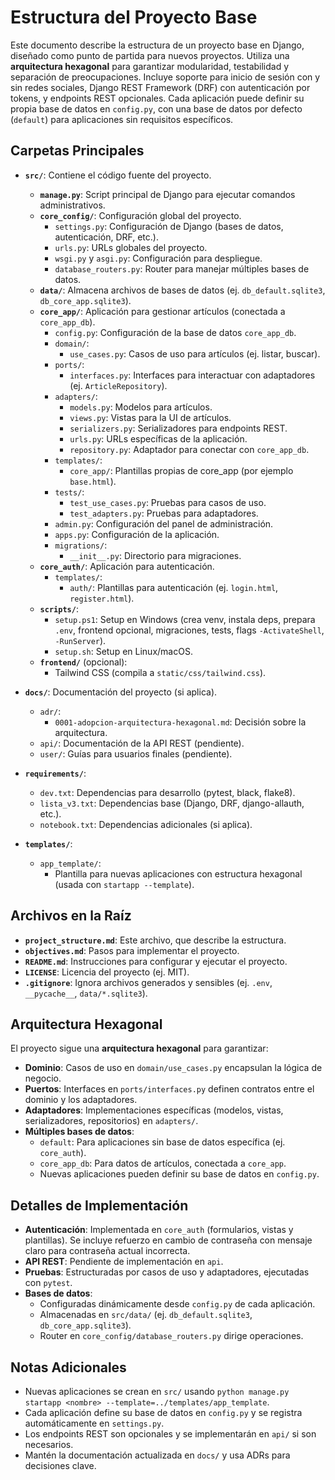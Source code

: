 # Estructura del Proyecto Base

Este documento describe la estructura de un proyecto base en Django, diseñado como punto de partida para nuevos proyectos. Utiliza una **arquitectura hexagonal** para garantizar modularidad, testabilidad y separación de preocupaciones. Incluye soporte para inicio de sesión con y sin redes sociales, Django REST Framework (DRF) con autenticación por tokens, y endpoints REST opcionales. Cada aplicación puede definir su propia base de datos en `config.py`, con una base de datos por defecto (`default`) para aplicaciones sin requisitos específicos.

## Carpetas Principales

- **`src/`**: Contiene el código fuente del proyecto.
  - **`manage.py`**: Script principal de Django para ejecutar comandos administrativos.
  - **`core_config/`**: Configuración global del proyecto.
    - `settings.py`: Configuración de Django (bases de datos, autenticación, DRF, etc.).
    - `urls.py`: URLs globales del proyecto.
    - `wsgi.py` y `asgi.py`: Configuración para despliegue.
    - `database_routers.py`: Router para manejar múltiples bases de datos.
  - **`data/`**: Almacena archivos de bases de datos (ej. `db_default.sqlite3`, `db_core_app.sqlite3`).
  - **`core_app/`**: Aplicación para gestionar artículos (conectada a `core_app_db`).
    - `config.py`: Configuración de la base de datos `core_app_db`.
    - `domain/`:
      - `use_cases.py`: Casos de uso para artículos (ej. listar, buscar).
    - `ports/`:
      - `interfaces.py`: Interfaces para interactuar con adaptadores (ej. `ArticleRepository`).
    - `adapters/`:
      - `models.py`: Modelos para artículos.
      - `views.py`: Vistas para la UI de artículos.
      - `serializers.py`: Serializadores para endpoints REST.
      - `urls.py`: URLs específicas de la aplicación.
      - `repository.py`: Adaptador para conectar con `core_app_db`.
    - `templates/`:
      - `core_app/`: Plantillas propias de core_app (por ejemplo `base.html`).
    - `tests/`:
      - `test_use_cases.py`: Pruebas para casos de uso.
      - `test_adapters.py`: Pruebas para adaptadores.
    - `admin.py`: Configuración del panel de administración.
    - `apps.py`: Configuración de la aplicación.
    - `migrations/`:
      - `__init__.py`: Directorio para migraciones.
  - **`core_auth/`**: Aplicación para autenticación.
    - `templates/`:
      - `auth/`: Plantillas para autenticación (ej. `login.html`, `register.html`).
  - **`scripts/`**:
    - `setup.ps1`: Setup en Windows (crea venv, instala deps, prepara `.env`, frontend opcional, migraciones, tests, flags `-ActivateShell`, `-RunServer`).
    - `setup.sh`: Setup en Linux/macOS.
  - **`frontend/`** (opcional):
    - Tailwind CSS (compila a `static/css/tailwind.css`).

- **`docs/`**: Documentación del proyecto (si aplica).
  - `adr/`:
    - `0001-adopcion-arquitectura-hexagonal.md`: Decisión sobre la arquitectura.
  - `api/`: Documentación de la API REST (pendiente).
  - `user/`: Guías para usuarios finales (pendiente).

- **`requirements/`**:
  - `dev.txt`: Dependencias para desarrollo (pytest, black, flake8).
  - `lista_v3.txt`: Dependencias base (Django, DRF, django-allauth, etc.).
  - `notebook.txt`: Dependencias adicionales (si aplica).

- **`templates/`**:
  - `app_template/`:
    - Plantilla para nuevas aplicaciones con estructura hexagonal (usada con `startapp --template`).

## Archivos en la Raíz

- **`project_structure.md`**: Este archivo, que describe la estructura.
- **`objectives.md`**: Pasos para implementar el proyecto.
- **`README.md`**: Instrucciones para configurar y ejecutar el proyecto.
- **`LICENSE`**: Licencia del proyecto (ej. MIT).
- **`.gitignore`**: Ignora archivos generados y sensibles (ej. `.env`, `__pycache__`, `data/*.sqlite3`).

## Arquitectura Hexagonal

El proyecto sigue una **arquitectura hexagonal** para garantizar:
- **Dominio**: Casos de uso en `domain/use_cases.py` encapsulan la lógica de negocio.
- **Puertos**: Interfaces en `ports/interfaces.py` definen contratos entre el dominio y los adaptadores.
- **Adaptadores**: Implementaciones específicas (modelos, vistas, serializadores, repositorios) en `adapters/`.
- **Múltiples bases de datos**:
  - `default`: Para aplicaciones sin base de datos específica (ej. `core_auth`).
  - `core_app_db`: Para datos de artículos, conectada a `core_app`.
  - Nuevas aplicaciones pueden definir su base de datos en `config.py`.

## Detalles de Implementación

- **Autenticación**: Implementada en `core_auth` (formularios, vistas y plantillas). Se incluye refuerzo en cambio de contraseña con mensaje claro para contraseña actual incorrecta.
- **API REST**: Pendiente de implementación en `api`.
- **Pruebas**: Estructuradas por casos de uso y adaptadores, ejecutadas con `pytest`.
- **Bases de datos**:
  - Configuradas dinámicamente desde `config.py` de cada aplicación.
  - Almacenadas en `src/data/` (ej. `db_default.sqlite3`, `db_core_app.sqlite3`).
  - Router en `core_config/database_routers.py` dirige operaciones.

## Notas Adicionales

- Nuevas aplicaciones se crean en `src/` usando `python manage.py startapp <nombre> --template=../templates/app_template`.
- Cada aplicación define su base de datos en `config.py` y se registra automáticamente en `settings.py`.
- Los endpoints REST son opcionales y se implementarán en `api/` si son necesarios.
- Mantén la documentación actualizada en `docs/` y usa ADRs para decisiones clave.